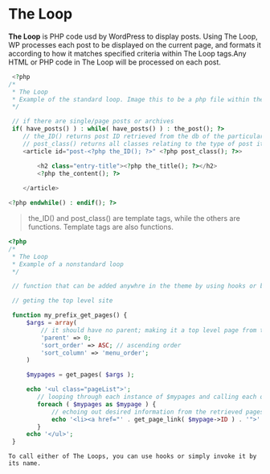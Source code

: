 # The Loop
**The Loop** is PHP code usd by WordPress to display posts. Using The Loop, WP processes each post to be displayed on the current page, and formats it according to how it matches specified criteria within The Loop tags.Any HTML or PHP code in The Loop will be processed on each post.

```php
 <?php
/* 
 * The Loop  
 * Example of the standard loop. Image this to be a php file within the includes directory. Any files within the includes directory is also referred to as "includes file".
 */ 

 // if there are single/page posts or archives
 if( have_posts() ) : while( have_posts() ) : the_post(); ?>
    // the_ID() returns post ID retrieved from the db of the particular post
    // post_class() returns all classes relating to the type of post it is
    <article id="post-<?php the_ID(); ?>" <?php post_class(); ?>>

        <h2 class="entry-title"><?php the_title(); ?></h2>
        <?php the_content(); ?>
    
    </article>

<?php endwhile() : endif(); ?>
```

> the_ID() and post_class() are template tags, while the others are functions. Template tags are also functions.

```php
<?php
/* 
 * The Loop
 * Example of a nonstandard loop
 */

 // function that can be added anywhre in the theme by using hooks or by typing in the function name

 // geting the top level site

 function my_prefix_get_pages() {
     $args = array(
         // it should have no parent; making it a top level page from the website
         'parent' => 0;
         'sort_order' => ASC; // ascending order
         'sort_column' => 'menu_order';
     )

     $mypages = get_pages( $args );

     echo '<ul class="pageList">';
        // looping through each instance of $mypages and calling each of them $mypage
        foreach ( $mypages as $mypage ) {
            // echoing out desired information from the retrieved pages
            echo '<li><a href="' . get_page_link( $mypage->ID ) . '">' . $mypage->post_title . '</a></li>';
        }
     echo '</ul>';
 }
```

    To call either of The Loops, you can use hooks or simply invoke it by its name.